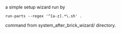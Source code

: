 a simple setup wizard run by

    run-parts --regex '^[a-z].*\.sh' . 

command from system_after_brick_wizard/ directory.
